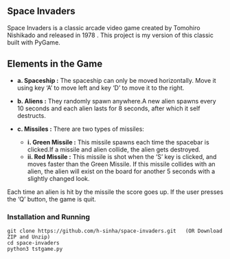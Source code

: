 ## Space Invaders

Space Invaders is a classic arcade video game created by Tomohiro Nishikado and released in
1978 .
This project is my version of this classic built with PyGame.

## Elements in the Game
* **a. Spaceship :** The spaceship can only be moved horizontally. Move it using key ‘A’ to move left and key ‘D’ to move it to the right.

* **b. Aliens :** They randomly spawn anywhere.A new alien spawns every 10 seconds and each alien lasts for 8 seconds, after which it self destructs.

* **c. Missiles :** There are two types of missiles:
	* **i. Green Missile :** This missile spawns each time the spacebar is clicked.If a missile and alien collide, the alien gets  destroyed.
	* **ii. Red Missile :** This missile is shot when the ‘S’ key is clicked, and moves faster than the Green Missile. If this missile collides with an alien, the alien will exist on the board for another 5 seconds with a slightly changed look.


Each time an alien is hit by the missile the score goes up.
If the user presses the ‘Q’ button, the game is quit.

### Installation and Running

```
git clone https://github.com/h-sinha/space-invaders.git   (OR Download ZIP and Unzip)
cd space-invaders
python3 tstgame.py
```
